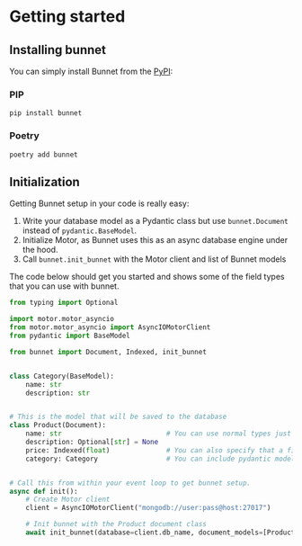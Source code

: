 # Getting started

## Installing bunnet

You can simply install Bunnet from the [PyPI](https://pypi.org/project/bunnet/):

### PIP

```shell
pip install bunnet
```

### Poetry

```shell
poetry add bunnet
```

## Initialization

Getting Bunnet setup in your code is really easy:

1.  Write your database model as a Pydantic class but use `bunnet.Document` instead of `pydantic.BaseModel`.
2.  Initialize Motor, as Bunnet uses this as an async database engine under the hood.
3.  Call `bunnet.init_bunnet` with the Motor client and list of Bunnet models

The code below should get you started and shows some of the field types that you can use with bunnet.

```python
from typing import Optional

import motor.motor_asyncio
from motor.motor_asyncio import AsyncIOMotorClient
from pydantic import BaseModel

from bunnet import Document, Indexed, init_bunnet


class Category(BaseModel):
    name: str
    description: str


# This is the model that will be saved to the database
class Product(Document):
    name: str                          # You can use normal types just like in pydantic
    description: Optional[str] = None
    price: Indexed(float)              # You can also specify that a field should correspond to an index
    category: Category                 # You can include pydantic models as well


# Call this from within your event loop to get bunnet setup.
async def init():
    # Create Motor client
    client = AsyncIOMotorClient("mongodb://user:pass@host:27017")

    # Init bunnet with the Product document class
    await init_bunnet(database=client.db_name, document_models=[Product])
```
